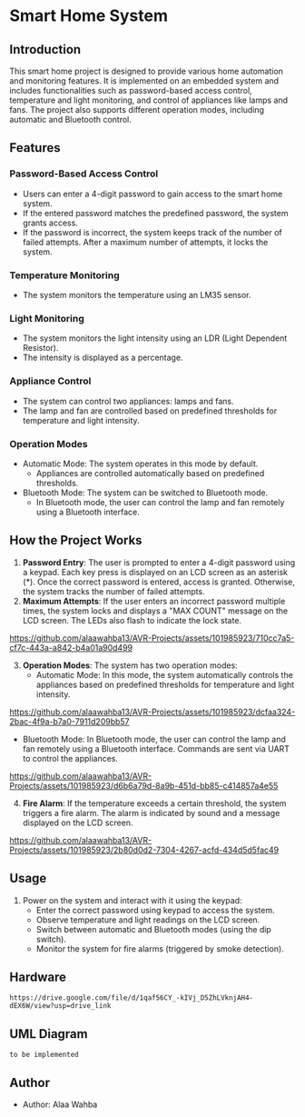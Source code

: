 # Smart Home System 

## Introduction
This smart home project is designed to provide various home automation and monitoring features. It is implemented on an embedded system and includes functionalities such as password-based access control, temperature and light monitoring, and control of appliances like lamps and fans. The project also supports different operation modes, including automatic and Bluetooth control.

## Features
### Password-Based Access Control
- Users can enter a 4-digit password to gain access to the smart home system.
- If the entered password matches the predefined password, the system grants access.
- If the password is incorrect, the system keeps track of the number of failed attempts. After a maximum number of attempts, it locks the system.

### Temperature Monitoring
- The system monitors the temperature using an LM35 sensor.

### Light Monitoring
- The system monitors the light intensity using an LDR (Light Dependent Resistor).
- The intensity is displayed as a percentage.

### Appliance Control
- The system can control two appliances: lamps and fans.
- The lamp and fan are controlled based on predefined thresholds for temperature and light intensity.

### Operation Modes
- Automatic Mode: The system operates in this mode by default.
  - Appliances are controlled automatically based on predefined thresholds.
- Bluetooth Mode: The system can be switched to Bluetooth mode.
  - In Bluetooth mode, the user can control the lamp and fan remotely using a Bluetooth interface.

## How the Project Works
1. **Password Entry**: The user is prompted to enter a 4-digit password using a keypad. Each key press is displayed on an LCD screen as an asterisk (*). Once the correct password is entered, access is granted. Otherwise, the system tracks the number of failed attempts.
2. **Maximum Attempts**: If the user enters an incorrect password multiple times, the system locks and displays a "MAX COUNT" message on the LCD screen. The LEDs also flash to indicate the lock state.


https://github.com/alaawahba13/AVR-Projects/assets/101985923/710cc7a5-cf7c-443a-a842-b4a01a90d499


3. **Operation Modes**: The system has two operation modes:
   - Automatic Mode: In this mode, the system automatically controls the appliances based on predefined thresholds for temperature and light intensity.
     

https://github.com/alaawahba13/AVR-Projects/assets/101985923/dcfaa324-2bac-4f9a-b7a0-7911d209bb57


   - Bluetooth Mode: In Bluetooth mode, the user can control the lamp and fan remotely using a Bluetooth interface. Commands are sent via UART to control the appliances.


https://github.com/alaawahba13/AVR-Projects/assets/101985923/d6b6a79d-8a9b-451d-bb85-c414857a4e55


4. **Fire Alarm**: If the temperature exceeds a certain threshold, the system triggers a fire alarm. The alarm is indicated by sound and a message displayed on the LCD screen.


https://github.com/alaawahba13/AVR-Projects/assets/101985923/2b80d0d2-7304-4267-acfd-434d5d5fac49



## Usage
1. Power on the system and interact with it using the keypad:
   - Enter the correct password using keypad to access the system.
   - Observe temperature and light readings on the LCD screen.
   - Switch between automatic and Bluetooth modes (using the dip switch).
   - Monitor the system for fire alarms (triggered by smoke detection).
  
 ## Hardware 
 
    https://drive.google.com/file/d/1qaf56CY_-kIVj_D5ZhLVknjAH4-dEX6W/view?usp=drive_link 
    
 ## UML Diagram
    to be implemented
    
## Author
- Author: Alaa Wahba

